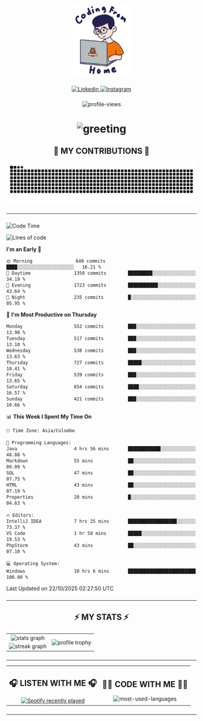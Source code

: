 <div align="center">
    <img width="150" src="./assets/top.gif" alt="top-image"/>
</div>

###    

<div align="center">
    <a href="https://www.linkedin.com/in/nureka-rodrigo/" target="_blank">
        <img src="https://user-images.githubusercontent.com/74038190/235294012-0a55e343-37ad-4b0f-924f-c8431d9d2483.gif" width="50px" alt="Linkedin"/>
    </a>
    <a href="https://www.instagram.com/nureka_rodrigo/" target="_blank">
        <img src="https://user-images.githubusercontent.com/74038190/235294013-a33e5c43-a01c-43f6-b44d-a406d8b4ab75.gif" width="50px"  alt="Instagram"/>
    </a>
</div>

###    

<div align="center">
    <img src="https://komarev.com/ghpvc/?username=nureka-rodrigo&color=blue" alt="profile-views"/>
</div> 

###    

<h1 align="center">
    <img src="https://readme-typing-svg.herokuapp.com/?font=Righteous&size=35&center=true&vCenter=true&width=500&height=70&duration=4000&lines=Hi+There!+👋;+I'm+Nureka+Rodrigo!;" alt="greeting"/>
</h1> 

###

<h2 align="center">🐍 MY CONTRIBUTIONS 🐍</h2>

<div align="center">
    <img alt="snake eating my contributions" src="https://raw.githubusercontent.com/nureka-rodrigo/nureka-rodrigo/output/github-contribution-grid-snake.svg"/>
</div> 

###

<hr/>

###

<!--START_SECTION:waka-->
![Code Time](http://img.shields.io/badge/Code%20Time-1%2C770%20hrs%2054%20mins-blue)

![Lines of code](https://img.shields.io/badge/From%20Hello%20World%20I%27ve%20Written-907.8%20thousand%20lines%20of%20code-blue)

**I'm an Early 🐤** 

```text
🌞 Morning                640 commits         ████░░░░░░░░░░░░░░░░░░░░░   16.21 % 
🌆 Daytime                1350 commits        █████████░░░░░░░░░░░░░░░░   34.19 % 
🌃 Evening                1723 commits        ███████████░░░░░░░░░░░░░░   43.64 % 
🌙 Night                  235 commits         █░░░░░░░░░░░░░░░░░░░░░░░░   05.95 % 
```
📅 **I'm Most Productive on Thursday** 

```text
Monday                   552 commits         ███░░░░░░░░░░░░░░░░░░░░░░   13.98 % 
Tuesday                  517 commits         ███░░░░░░░░░░░░░░░░░░░░░░   13.10 % 
Wednesday                538 commits         ███░░░░░░░░░░░░░░░░░░░░░░   13.63 % 
Thursday                 727 commits         █████░░░░░░░░░░░░░░░░░░░░   18.41 % 
Friday                   539 commits         ███░░░░░░░░░░░░░░░░░░░░░░   13.65 % 
Saturday                 654 commits         ████░░░░░░░░░░░░░░░░░░░░░   16.57 % 
Sunday                   421 commits         ███░░░░░░░░░░░░░░░░░░░░░░   10.66 % 
```


📊 **This Week I Spent My Time On** 

```text
🕑︎ Time Zone: Asia/Colombo

💬 Programming Languages: 
Java                     4 hrs 56 mins       ████████████░░░░░░░░░░░░░   48.88 % 
Markdown                 55 mins             ██░░░░░░░░░░░░░░░░░░░░░░░   09.09 % 
SQL                      47 mins             ██░░░░░░░░░░░░░░░░░░░░░░░   07.75 % 
HTML                     43 mins             ██░░░░░░░░░░░░░░░░░░░░░░░   07.19 % 
Properties               28 mins             █░░░░░░░░░░░░░░░░░░░░░░░░   04.63 % 

🔥 Editors: 
IntelliJ IDEA            7 hrs 25 mins       ██████████████████░░░░░░░   73.37 % 
VS Code                  1 hr 58 mins        █████░░░░░░░░░░░░░░░░░░░░   19.53 % 
PhpStorm                 43 mins             ██░░░░░░░░░░░░░░░░░░░░░░░   07.10 % 

💻 Operating System: 
Windows                  10 hrs 6 mins       █████████████████████████   100.00 % 
```


 Last Updated on 22/10/2025 02:27:50 UTC
<!--END_SECTION:waka-->

###

<hr/>

###

<h2 align="center">⚡ MY STATS ⚡</h2>

###    

<div align="center">
    <table>
        <tr>
            <td align="center">
                <img src="https://github-readme-stats.vercel.app/api?username=nureka-rodrigo&show_icons=true&count_private=true&theme=dark&include_all_commits=true" alt="stats graph"/>
            </td>
            <td rowspan="2" align="center">
                <img align="center" src="https://github-profile-trophy.vercel.app/?username=nureka-rodrigo&theme=darkhub&no-bg=true&margin-w=5&margin-h=5&column=3" alt="profile trophy" />
            </td>
        </tr>
        <tr>
            <td align="center">
                <img src="https://streak-stats.demolab.com?user=nureka-rodrigo&theme=dark" alt="streak graph"/>
            </td>
        </tr>
    </table>
</div> 

###

<hr/>

<div align="center">
    <table>
        <tr>
            <td align="center">
                <h2>🎧 LISTEN WITH ME 🎧</h2>
                <a href="https://open.spotify.com/user/zjqfkmbawszam1irs05fwxsls">
                    <img src="https://spotify-recently-played-readme.vercel.app/api?user=zjqfkmbawszam1irs05fwxsls&count=5&unique=true" alt="Spotify recently played"  />
                </a>
            </td>
            <td align="center">
                <h2>👨‍💻 CODE WITH ME 👨‍💻</h2>
                <img src="https://github-readme-stats.vercel.app/api/wakatime?username=@nureka99&theme=dark&compact=True&langs_count=10" alt="most-used-languages"/>
            </td>
        </tr>
    </table>
</div> 

###

<hr/>

